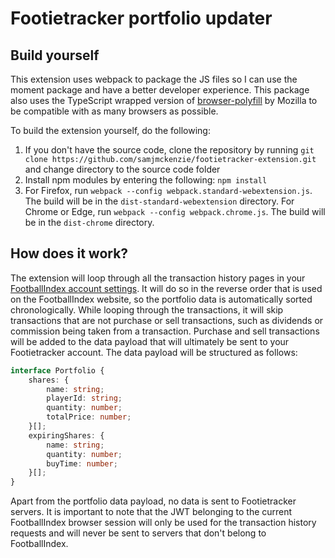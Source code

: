 # Footietracker portfolio updater

## Build yourself

This extension uses webpack to package the JS files so I can use the moment package and have a better developer experience. This package also uses the TypeScript wrapped version of [browser-polyfill](https://github.com/Lusito/webextension-polyfill-ts) by Mozilla to be compatible with as many browsers as possible.

To build the extension yourself, do the following:

1. If you don't have the source code, clone the repository by running `git clone https://github.com/samjmckenzie/footietracker-extension.git` and change directory to the source code folder
2. Install npm modules by entering the following: `npm install`
3. For Firefox, run `webpack --config webpack.standard-webextension.js`. The build will be in the `dist-standard-webextension` directory. For Chrome or Edge, run `webpack --config webpack.chrome.js`. The build will be in the `dist-chrome` directory.

## How does it work?

The extension will loop through all the transaction history pages in your [FootballIndex account settings](https://www.footballindex.co.uk/stockmarket/account/transactions). It will do so in the reverse order that is used on the FootballIndex website, so the portfolio data is automatically sorted chronologically. While looping through the transactions, it will skip transactions that are not purchase or sell transactions, such as dividends or commission being taken from a transaction. Purchase and sell transactions will be added to the data payload that will ultimately be sent to your Footietracker account. The data payload will be structured as follows:

```ts
interface Portfolio {
    shares: {
        name: string;
        playerId: string;
        quantity: number;
        totalPrice: number;
    }[];
    expiringShares: {
        name: string;
        quantity: number;
        buyTime: number;
    }[];
}
```

Apart from the portfolio data payload, no data is sent to Footietracker servers. It is important to note that the JWT belonging to the current FootballIndex browser session will only be used for the transaction history requests and will never be sent to servers that don't belong to FootballIndex. 
